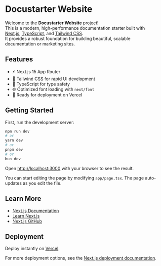 # Docustarter Website

Welcome to the **Docustarter Website** project!  
This is a modern, high-performance documentation starter built with [Next.js](https://nextjs.org), [TypeScript](https://www.typescriptlang.org/), and [Tailwind CSS](https://tailwindcss.com/).  
It provides a robust foundation for building beautiful, scalable documentation or marketing sites.

## Features

- ⚡️ Next.js 15 App Router
- 🎨 Tailwind CSS for rapid UI development
- 📝 TypeScript for type safety
- 🌐 Optimized font loading with `next/font`
- 🚀 Ready for deployment on Vercel

## Getting Started

First, run the development server:

```bash
npm run dev
# or
yarn dev
# or
pnpm dev
# or
bun dev
```

Open [http://localhost:3000](http://localhost:3000) with your browser to see the result.

You can start editing the page by modifying `app/page.tsx`. The page auto-updates as you edit the file.

## Learn More

- [Next.js Documentation](https://nextjs.org/docs)
- [Learn Next.js](https://nextjs.org/learn)
- [Next.js GitHub](https://github.com/vercel/next.js)

## Deployment

Deploy instantly on [Vercel](https://vercel.com/new?utm_medium=default-template&filter=next.js&utm_source=create-next-app&utm_campaign=create-next-app-readme).

For more deployment options, see the [Next.js deployment documentation](https://nextjs.org/docs/app/building-your-application/deploying).
